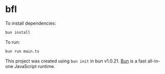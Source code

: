 # bfl

To install dependencies:

```bash
bun install
```

To run:

```bash
bun run main.ts
```

This project was created using `bun init` in bun v1.0.21. [Bun](https://bun.sh) is a fast all-in-one JavaScript runtime.

